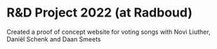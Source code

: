 # R&D Project 2022 (at Radboud)
Created a proof of concept website for voting songs
with Novi Liuther, Daniël Schenk and Daan Smeets
